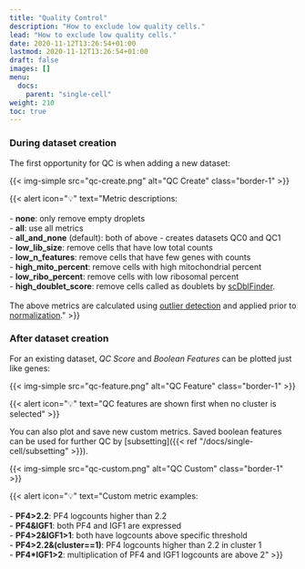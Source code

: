 ```yaml
---
title: "Quality Control"
description: "How to exclude low quality cells."
lead: "How to exclude low quality cells."
date: 2020-11-12T13:26:54+01:00
lastmod: 2020-11-12T13:26:54+01:00
draft: false
images: []
menu: 
  docs:
    parent: "single-cell"
weight: 210
toc: true
---
```


### During dataset creation

The first opportunity for QC is when adding a new dataset:

{{< img-simple src="qc-create.png" alt="QC Create" class="border-1" >}}

{{< alert icon="💡" text="Metric descriptions:</br></br>- <b>none</b>: only remove empty droplets</br>- <b>all</b>: use all metrics</br>- <b>all_and_none</b> (default): both of above - creates datasets QC0 and QC1</br>- <b>low_lib_size</b>: remove cells that have low total counts</br>- <b>low_n_features</b>: remove cells that have few genes with counts</br>- <b>high_mito_percent</b>: remove cells with high mitochondrial percent</br>- <b>low_ribo_percent</b>: remove cells with low ribosomal percent</br>- <b>high_doublet_score</b>: remove cells called as doublets by <a href='https://github.com/plger/scDblFinder'>scDblFinder</a>.</br></br> The above metrics are calculated using <a href='http://bioconductor.org/books/release/OSCA/quality-control.html#quality-control-outlier'>outlier detection</a> and applied prior to <a href='http://bioconductor.org/books/release/OSCA/normalization.html'>normalization</a>." >}}


### After dataset creation

For an existing dataset, *QC Score* and *Boolean Features* can be plotted just like genes: 

{{< img-simple src="qc-feature.png" alt="QC Feature" class="border-1" >}}

{{< alert icon="💡" text="QC features are shown first when no cluster is selected" >}}

You can also plot and save new custom metrics. Saved boolean features can be used for further QC by [subsetting]({{< ref "/docs/single-cell/subsetting" >}}).

{{< img-simple src="qc-custom.png" alt="QC Custom" class="border-1" >}}

{{< alert icon="💡" text="Custom metric examples:</br></br>- <b>PF4>2.2</b>: PF4 logcounts higher than 2.2</br>- <b>PF4&IGF1</b>: both PF4 and IGF1 are expressed</br>- <b>PF4>2&IGF1>1</b>: both have logcounts above specific threshold</br>- <b>PF4>2.2&(cluster==1)</b>: PF4 logcounts higher than 2.2 in cluster 1</br>- <b>PF4*IGF1>2</b>: multiplication of PF4 and IGF1 logcounts are above 2" >}}

